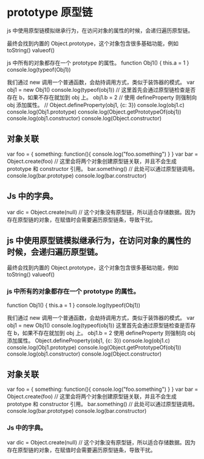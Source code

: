# prototype 原型链

js 中使用原型链模拟继承行为，在访问对象的属性的时候，会递归遍历原型链。

最终会找到内置的 Object.prototype，这个对象包含很多基础功能，例如 toString() valueof()

js 中所有的对象都存在一个 prototype 的属性。
function Obj1() {
this.a = 1
}
console.log(typeof(Obj1))

我们通过 new 调用一个普通函数，会劫持调用方式，类似于装饰器的模式。
var obj1 = new Obj1()
console.log(typeof(obj1))
// 这里首先会通过原型链检查是否存在 b，如果不存在就加到 obj 上。
obj1.b = 2
// 使用 defineProperty 则强制向 obj 添加属性。
// Object.defineProperty(obj1, {c: 3})
console.log(obj1.c)
console.log(Obj1.prototype)
console.log(Object.getPrototypeOf(obj1))
console.log(obj1.constructor)
console.log(Object.constructor)

## 对象关联

var foo = {
something: function(){
console.log("foo.something")
}
}
var bar = Object.create(foo) // 这里会将两个对象创建原型链关联，并且不会生成 prototype 和 constructor 引用。
bar.something() // 此处可以通过原型链调用。
console.log(bar.prototype)
console.log(bar.constructor)

## Js 中的字典。

var dic = Object.create(null) // 这个对象没有原型链，所以适合存储数据。因为存在原型链的对象，在赋值时会需要遍历原型链条，导致干扰。

## js 中使用原型链模拟继承行为，在访问对象的属性的时候，会递归遍历原型链。

最终会找到内置的 Object.prototype，这个对象包含很多基础功能，例如 toString() valueof()

### js 中所有的对象都存在一个 prototype 的属性。

function Obj1() {
this.a = 1
}
console.log(typeof(Obj1))

我们通过 new 调用一个普通函数，会劫持调用方式，类似于装饰器的模式。
var obj1 = new Obj1()
console.log(typeof(obj1))
这里首先会通过原型链检查是否存在 b，如果不存在就加到 obj 上。
obj1.b = 2
使用 defineProperty 则强制向 obj 添加属性。
Object.defineProperty(obj1, {c: 3})
console.log(obj1.c)
console.log(Obj1.prototype)
console.log(Object.getPrototypeOf(obj1))
console.log(obj1.constructor)
console.log(Object.constructor)

## 对象关联

var foo = {
something: function(){
console.log("foo.something")
}
}
var bar = Object.create(foo) // 这里会将两个对象创建原型链关联，并且不会生成 prototype 和 constructor 引用。
bar.something() // 此处可以通过原型链调用。
console.log(bar.prototype)
console.log(bar.constructor)

### Js 中的字典。

var dic = Object.create(null) // 这个对象没有原型链，所以适合存储数据。因为存在原型链的对象，在赋值时会需要遍历原型链条，导致干扰。
